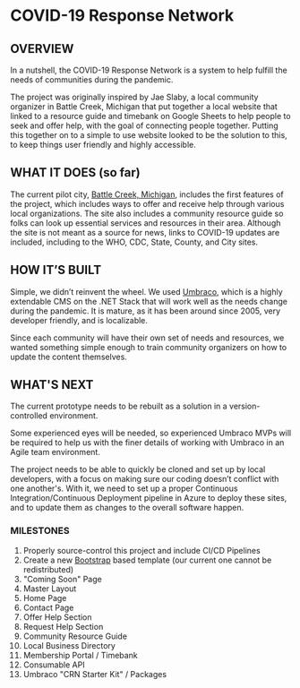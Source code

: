 # COVID-19 Response Network

## OVERVIEW

In a nutshell, the COVID-19 Response Network is a system to help fulfill the needs of communities during the pandemic.   

The project was originally inspired by Jae Slaby, a local community organizer in Battle Creek, Michigan that put together a local website that linked to a resource guide and timebank on Google Sheets to help people to seek and offer help, with the goal of connecting people together. Putting this together on to a simple to use website looked to be the solution to this, to keep things user friendly and highly accessible.

## WHAT IT DOES (so far)

The current pilot city, [Battle Creek, Michigan](https://battlecreek.covidresponse.net), includes the first features of the project, which includes ways to offer and receive help through various local organizations.  The site also includes a community resource guide so folks can look up essential services and resources in their area.   Although the site is not meant as a source for news, links to COVID-19 updates are included, including to the WHO, CDC, State, County, and City sites. 

## HOW IT’S BUILT

Simple, we didn’t reinvent the wheel.  We used [Umbraco](https://umbraco.com/), which is a highly extendable CMS on the .NET Stack that will work well as the needs change during the pandemic. It is mature, as it has been around since 2005, very developer friendly, and is localizable.

Since each community will have their own set of needs and resources, we wanted something simple enough to train community organizers on how to update the content themselves.

## WHAT'S NEXT

The current prototype needs to be rebuilt as a solution in a version-controlled environment.   

Some experienced eyes will be needed, so experienced Umbraco MVPs will be required to help us with the finer details of working with Umbraco in an Agile team environment. 

The project needs to be able to quickly be cloned and set up by local developers, with a focus on making sure our coding doesn’t conflict with one another's.  With it, we need to set up a proper Continuous Integration/Continuous Deployment pipeline in Azure to deploy these sites, and to update them as changes to the overall software happen. 

### MILESTONES

1. Properly source-control this project and include CI/CD Pipelines
2. Create a new [Bootstrap](https://getbootstrap.com/) based template (our current one cannot be redistributed)
3. "Coming Soon" Page  
4. Master Layout 
5. Home Page
6. Contact Page
7. Offer Help Section
8. Request Help Section
9. Community Resource Guide
10. Local Business Directory
11. Membership Portal / Timebank
12. Consumable API
13. Umbraco "CRN Starter Kit" / Packages